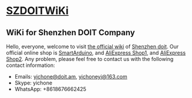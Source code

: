 # [SZDOITWiKi](https://github.com/SmartArduino/SZDOITWiKi/wiki)



## WiKi for Shenzhen DOIT Company
Hello, everyone, welcome to visit [the official wiki](https://github.com/SmartArduino/SZDOITWiKi/wiki) of [Shenzhen doit](http://en.doit.am/). Our official online shop is [SmartArduino](http://www.smartarduino.com/), and [AliExpress Shop1](https://shenzhendoit.aliexpress.com/store/340947), and [AliExpress Shop2](https://szdoit.aliexpress.com/store/1912455). Any problem, please feel free to contact us with the following contact information:

* Emails: yichone@doit.am, yichoneyi@163.com
* Skype: yichone
* WhatsApp: +8618676662425
